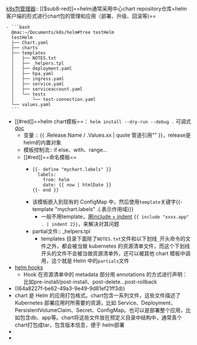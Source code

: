 [k8s包管理器](https://helm.sh/zh/docs/chart_best_practices/templates/):: [[$sub8-red]]==helm通常采用中心chart repository仓库+helm客户端的形式进行chart包的管理和应用（部署、升级、回滚等)==

	- ```bash
	  @mac:~/Documents/k8s/helm#tree testHelm
	  testHelm
	  ├── Chart.yaml
	  ├── charts
	  ├── templates
	  │   ├── NOTES.txt
	  │   ├── _helpers.tpl
	  │   ├── deployment.yaml
	  │   ├── hpa.yaml
	  │   ├── ingress.yaml
	  │   ├── service.yaml
	  │   ├── serviceaccount.yaml
	  │   └── tests
	  │       └── test-connection.yaml
	  └── values.yaml
	  ```
- [[#red]]==helm chart模板==： `helm install --dry-run --debug .`  可调式  [doc](https://helm.sh/zh/docs/chart_template_guide/getting_started/)
	- 变量 ::  {{ .Release.Name / .Values.xx | quote 管道引用""  }}，release是helm的内置对象
	- 模板控制流:: if else、with、range...
	- [[#red]]==命名模板==
		- ```
		  {{- define "mychart.labels" }}
		    labels:
		      from: helm
		      date: {{ now | htmlDate }}
		  {{- end }}
		  ```
		- 该模板嵌入到现有的 ConfigMap 中，然后使用`template`关键字{{- template "mychart.labels"   .(.表示作用域)}}
			- 一般不用template，[用include + indent](https://www.zhaowenyu.com/helm-doc/template-function/chart-include.html) `{{ include "xxxx.app" . | indent 2}}`，来解决对其问题
		- partial文件::  _helpers.tpl
			- templates 目录下面除了`NOTES.txt`文件和以下划线`_`开头命令的文件之外，都会被当做 kubernetes 的资源清单文件，而这个下划线开头的文件不会被当做资源清单外，还可以被其他 chart 模板中调用，这个就是 Helm 中的`partials`文件
- [helm hooks](https://helm.sh/zh/docs/chart_best_practices/templates/)
	- Hook 在资源清单中的 metadata 部分用 annotations 的方式进行声明：比如pre-install/post-install、post-delete...post-rollback
- ((64a8227f-be62-49a3-9e49-9d81ef21ff3d))
- chart 是 Helm 的应用打包格式。chart包含一系列文件，这些文件描述了 Kubernetes 部署应用时所需要的资源，比如 
  Service、Deployment、PersistentVolumeClaim、Secret、ConfigMap。也可以是部署整个应用，比如包含db、app等。chart将这些文件放在预定义目录中结构中，通常真个chart打包成tar，包含版本信息，便于 helm部署
-
-
